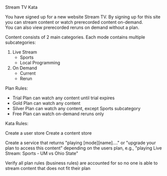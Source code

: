 Stream TV Kata

You have signed up for a new website Stream TV.
By signing up for this site you can stream content or watch prerecorded content on-demand.  
You can also view prerecorded reruns on demand without a plan.

Content consists of 2 main categories.  Each mode contains multiple subcategories:

1.  Live Stream
    - Sports
    - Local Programming
2.  On Demand
    - Current
    - Rerun


Plan Rules:

* Trial Plan can watch any content until trial expires
* Gold Plan can watch any content
* Silver Plan can watch any content, except Sports subcategory
* Free Plan can watch on-demand reruns only

Kata Rules:

Create a user store
Create a content store

Create a service that returns "playing [mode][name]...." or "upgrade your plan to access this content"
depending on the users plan, e.g., "playing Live Stream:  Sports - UM vs Ohio State"

Verify all plan rules (business rules) are accounted for so no one is able to stream content that does not fit their plan




